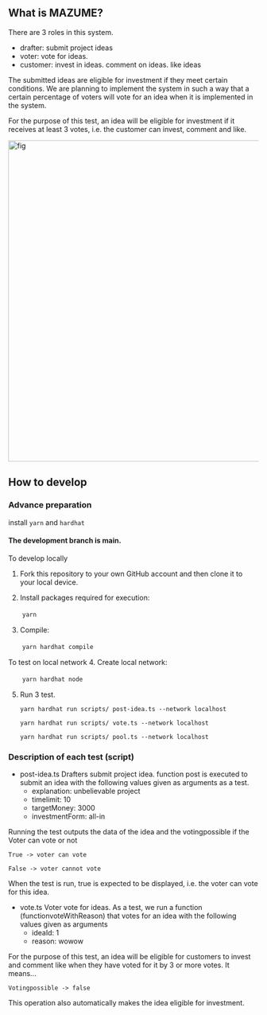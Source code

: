 ## What is MAZUME?
There are 3 roles in this system.
- drafter: submit project ideas
- voter: vote for ideas.
- customer: invest in ideas. comment on ideas. like ideas

The submitted ideas are eligible for investment if they meet certain conditions.
We are planning to implement the system in such a way that a certain percentage of voters will vote for an idea when it is implemented in the system.

For the purpose of this test, an idea will be eligible for investment if it receives at least 3 votes, i.e. the customer can invest, comment and like.

<img width="646" alt="fig" src="https://user-images.githubusercontent.com/85639354/171332169-90b74c82-c47f-4c18-bf18-68d84031fc6f.png">


## How to develop

### Advance preparation
install ```yarn```  and ```hardhat```

#### The development branch is main.

To develop locally
1. Fork this repository to your own GitHub account and then clone it to your local device.

2. Install packages required for execution:

　　```yarn```

3. Compile: 

　　```yarn hardhat compile```

To test on local network
4. Create local network: 

　　```yarn hardhat node```

5. Run 3 test.

   ```yarn hardhat run scripts/ post-idea.ts --network localhost```
   
   ```yarn hardhat run scripts/ vote.ts --network localhost```
   
   ```yarn hardhat run scripts/ pool.ts --network localhost```

### Description of each test (script)
- post-idea.ts
Drafters submit project idea. function post is executed to submit an idea with the following values given as arguments as a test.
	- explanation: unbelievable project
    - timelimit: 10
    - targetMoney: 3000
	- investmentForm: all-in
	 
Running the test outputs the data of the idea and the votingpossible if the Voter can vote or not

  ```True -> voter can vote```
  
  ```False -> voter cannot vote```
  
When the test is run, true is expected to be displayed, i.e. the voter can vote for this idea.
	 
- vote.ts
Voter vote for ideas. As a test, we run a function (functionvoteWithReason) that votes for an idea with the following values given as arguments
	 - ideaId: 1
	 - reason: wowow
	 
For the purpose of this test, an idea will be eligible for customers to invest and comment like when they have voted for it by 3 or more votes.
It means...

  ```Votingpossible -> false```
  
This operation also automatically makes the idea eligible for investment.
